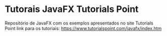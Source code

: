 # Tutorais JavaFX Tutorials Point
Repositório de JavaFX com os exemplos apresentados no site Tutorials Point
link para os tutoriais: https://www.tutorialspoint.com/javafx/index.htm
